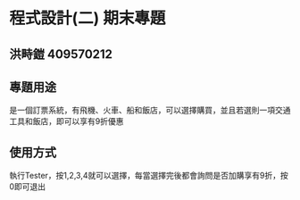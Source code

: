 # 程式設計(二) 期末專題
## 洪畤鎧 409570212 

## 專題用途
是一個訂票系統，有飛機、火車、船和飯店，可以選擇購買，並且若選則一項交通工具和飯店，即可以享有9折優惠

## 使用方式
執行Tester，按1,2,3,4就可以選擇，每當選擇完後都會詢問是否加購享有9折，按0即可退出

